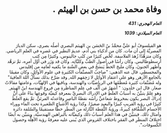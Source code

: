 <h1 dir="rtl">وفاة محمد بن حسن بن الهيثم  .</h1>

<h5 dir="rtl">العام الهجري:  431

العام الميلادي: 1039

</h5>

<p dir="rtl">هو الفيلسوفُ أبو عليٍّ محمَّدُ بنُ الحَسَن بن الهيثم البصري أصلُه بصري، سكن الديارَ المصريَّةَ إلى أن مات. كان من أذكياءِ بني آدم، عديمَ النظيرِ في عَصرِه في العلمِ الرياضي. وكان متزهِّدًا زُهدَ الفلاسفة. لخَّص كثيرًا من كتُبِ جالينوس، وكثيرًا مِن كتب أرسطوطاليس. وكان رأسًا في أصول الطبِّ وكليَّاتِه. وكان قد وَزَر في أوَّل أمرِه، ثمَّ تزهَّد وأظهر الجنونَ، وكان مليحَ الخطِّ يَنسَخُ في بعضِ السَّنةِ ما يكفيه لعامِه من إقليدس والمجسطي. قال عنه الذهبي: "صاحِبُ المصنَّفات الكثيرةِ في علوم الأوائِلِ، وكان مقيمًا بالجامِعِ الأزهر, وهو على اعتقادِ الأوائِلِ لا رَحِمَهم الله, وقد صَرَّحَ بذلك نسألُ اللهَ العافيةَ" وله مُصَنَّفات كثيرة مُعظَمُها في الرياضيَّات والهندسة، وباقيها في الإلهيَّات، وعامتها مقالاتٌ صغار. قال ابن خلدون: " أشهَرُ مَن ألَّف في عِلمِ المناظرةِ مِن فروعِ الهندسة ابنُ الهيثم, وهو عِلمٌ يتبيَّنُ به أسبابُ الغلَطِ في الإدراك البصريِّ بمعرفةِ كيفيَّة وقوعِها بناءً على أنَّ إدراكَ البصر يكون بمخروط شعاعيٍّ رأسُه نقطةُ الباصِرِ وقاعدتُه المرئيُّ. ثمَّ يقع الغلَطُ كثيرًا في رؤية القريبِ كبيرًا والبعيدِ صغيرًا. وكذا رؤية الأشباح الصَّغيرة تحت الماء ووراء الأجسامِ الشَّفَّافةِ كبيرةً، ورؤيةُ النُّقطة النَّازلة من المطَرِ خطًّا مستقيمًا والسّلقة دائرة وأمثال ذلك. فيتبيَّنُ في هذا العلم أسبابُ ذلك وكيفيَّاته بالبراهينِ الهندسيَّة، ويتبيَّن به أيضًا اختلافُ المنظَرِ في القمَرِ باختلاف العَروضِ الذي يُبنى عليه معرفةُ رؤية الأهِلَّة وحصول الكُسوفات.".</p></br>
